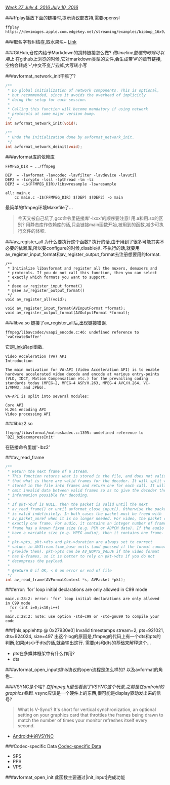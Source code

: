 *[Week 27	July 4, 2016	July 10, 2016](http://www.epochconverter.com/weeks/2016)*

###ffplay播放下面的链接时,提示协议部支持,需要openssl
```shell
ffplay https://devimages.apple.com.edgekey.net/streaming/examples/bipbop_16x9/bipbop_16x9_variant.m3u8
```
###取名字有纠结症,取水果名~
[Link](http://english.cri.cn/7046/2010/05/28/102s572871.htm)

###GitHub,仓库内给予Markdown的跳转链接怎么做?
*做timeline整理的时候可以用上*
在github上浏览的时候,它对markdown类型的文件,会生成带'#'的章节链接,空格会转成'-',中文不变,'.'去掉,大写转小写

###avformat_network_init干嘛了?
```c
/**
 * Do global initialization of network components. This is optional,
 * but recommended, since it avoids the overhead of implicitly
 * doing the setup for each session.
 *
 * Calling this function will become mandatory if using network
 * protocols at some major version bump.
 */
int avformat_network_init(void);

/**
 * Undo the initialization done by avformat_network_init.
 */
int avformat_network_deinit(void);
```

###avformat库的依赖库
```
FFMPEG_DIR = ../ffmpeg

DEP  = -lavformat -lavcodec -lavfilter -lavdevice -lavutil
DEP2 = -lcrypto -lssl -lpthread -lm -lz
DEP3 = -L$(FFMPEG_DIR)/libswresample -lswresample

all: main.c
	cc main.c -I$(FFMPEG_DIR) $(DEP) $(DEP2) -o main

```
最简单的ffmpeg环境Makefile了...

>今天又被自己坑了,gcc命令里链接库'-lxxx'的顺序要注意!
>用.a和用.so的区别?
用静态库作依赖库的话,只会链接main函数开始,被用到的函数,减少可执行文件的体积.

###av_register_all
为什么要执行这个函数?
执行的话,由于用到了很多可能其实不必要的依赖库,所以要configure的时候,disable掉.
不执行的话,就要用av_register_input_format和av_register_output_format去注册想要用的format.
```
/**
 * Initialize libavformat and register all the muxers, demuxers and
 * protocols. If you do not call this function, then you can select
 * exactly which formats you want to support.
 *
 * @see av_register_input_format()
 * @see av_register_output_format()
 */
void av_register_all(void);

void av_register_input_format(AVInputFormat *format);
void av_register_output_format(AVOutputFormat *format);
```

###libva.so
链接了av_register_all后,出现链接错误.
```
ffmpeg/libavcodec/vaapi_encode.c:46: undefined reference to `vaCreateBuffer'
```
它是[Link](http://01org.github.io/libva_master_doxygen/index.html)的api函数.
```
Video Acceleration (VA) API
Introduction

The main motivation for VA-API (Video Acceleration API) is to enable hardware accelerated video decode and encode at various entry-points (VLD, IDCT, Motion Compensation etc.) for the prevailing coding standards today (MPEG-2, MPEG-4 ASP/H.263, MPEG-4 AVC/H.264, VC-1/VMW3, and JPEG).

VA-API is split into several modules:

Core API
H.264 encoding API
Video processing API
```

###libbz2.so
```
ffmpeg/libavformat/matroskadec.c:1395: undefined reference to `BZ2_bzDecompressInit'
```
在链接命令里加'-lbz2'

###av_read_frame
```c
/**
 * Return the next frame of a stream.
 * This function returns what is stored in the file, and does not validate
 * that what is there are valid frames for the decoder. It will split what is
 * stored in the file into frames and return one for each call. It will not
 * omit invalid data between valid frames so as to give the decoder the maximum
 * information possible for decoding.
 *
 * If pkt->buf is NULL, then the packet is valid until the next
 * av_read_frame() or until avformat_close_input(). Otherwise the packet
 * is valid indefinitely. In both cases the packet must be freed with
 * av_packet_unref when it is no longer needed. For video, the packet contains
 * exactly one frame. For audio, it contains an integer number of frames if each
 * frame has a known fixed size (e.g. PCM or ADPCM data). If the audio frames
 * have a variable size (e.g. MPEG audio), then it contains one frame.
 *
 * pkt->pts, pkt->dts and pkt->duration are always set to correct
 * values in AVStream.time_base units (and guessed if the format cannot
 * provide them). pkt->pts can be AV_NOPTS_VALUE if the video format
 * has B-frames, so it is better to rely on pkt->dts if you do not
 * decompress the payload.
 *
 * @return 0 if OK, < 0 on error or end of file
 */
int av_read_frame(AVFormatContext *s, AVPacket *pkt);
```

###error: ‘for’ loop initial declarations are only allowed in C99 mode
```
main.c:28:2: error: ‘for’ loop initial declarations are only allowed in C99 mode
  for (int i=0;i<10;i++)
  ^
main.c:28:2: note: use option -std=c99 or -std=gnu99 to compile your code
```

###[hls,applehttp @ 0x27930e0] Invalid timestamps stream=2, pts=921021, dts=924024, size=497
出这个log的原因是,ffmpeg的代码上有一个dts和pts的判断,如果pts小于dts的话,就会输出这行.
需要pts和dts的基础来解释这个...
* pts在多媒体框架中有什么作用?
* dts

###avformat_open_input对hls协议的open流程是怎么样的?
以及avformat的角色...

###VSYNC是个啥?
*在ffmpeg.h里也看到了VSYNC这个玩意,之前是在android的graphics看到.*
vsync应该是一个硬件上的东西,很可能是display驱动发出来的信号?
>What Is V-Sync?
It's short for vertical synchronization, an optional setting on your graphics card that throttles the frames being drawn to match the number of times your monitor refreshes itself every second.

* [Android中的VSYNC](https://source.android.com/devices/graphics/implement.html)

###Codec-specific Data
[Codec-specific Data](https://developer.android.com/reference/android/media/MediaCodec.html)
* SPS
* PPS
* VPS

###avformat_open_init
此函数主要通过|init_input|完成功能
